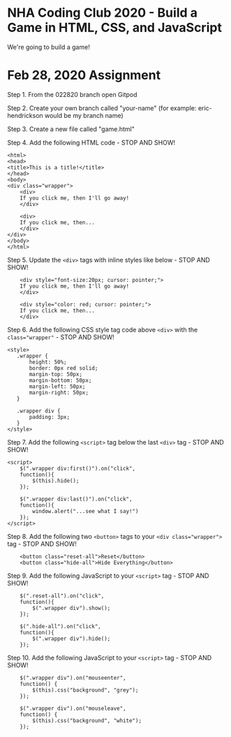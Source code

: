 # NHA Coding Club 2020 - Build a Game in HTML, CSS, and JavaScript
We're going to build a game!

# Feb 28, 2020 Assignment
Step 1. From the 022820 branch open Gitpod

Step 2. Create your own branch called "your-name" (for example: eric-hendrickson would be my branch name)

Step 3. Create a new file called "game.html"

Step 4. Add the following HTML code - STOP AND SHOW!

```
<html>
<head>
<title>This is a title!</title>
</head>
<body>
<div class="wrapper">
    <div>
    If you click me, then I'll go away!
    </div>

    <div>
    If you click me, then... 
    </div>
</div>
</body>
</html>
```

Step 5. Update the ```<div>``` tags with inline styles like below - STOP AND SHOW!

```
    <div style="font-size:20px; cursor: pointer;">
    If you click me, then I'll go away!
    </div>

    <div style="color: red; cursor: pointer;">
    If you click me, then... 
    </div>
```

Step 6. Add the following CSS style tag code above ```<div>``` with the ```class="wrapper"``` - STOP AND SHOW!

```
<style>
   .wrapper {
       height: 50%;
       border: 0px red solid;
       margin-top: 50px;
       margin-bottom: 50px;       
       margin-left: 50px;
       margin-right: 50px;
   }
   
   .wrapper div {
       padding: 3px;
   }
</style>
```

Step 7. Add the following ```<script>``` tag below the last ```<div>``` tag - STOP AND SHOW!

```
<script>
    $(".wrapper div:first()").on("click", 
    function(){ 
        $(this).hide(); 
    });

    $(".wrapper div:last()").on("click", 
    function(){ 
        window.alert("...see what I say!")
    });
</script>
```

Step 8. Add the following two ```<button>``` tags to your ```<div class="wrapper">``` tag - STOP AND SHOW!

```
    <button class="reset-all">Reset</button>
    <button class="hide-all">Hide Everything</button>
```

Step 9. Add the following JavaScript to your ```<script>``` tag - STOP AND SHOW!

```
    $(".reset-all").on("click",
    function(){
        $(".wrapper div").show();
    });
    
    $(".hide-all").on("click",
    function(){
        $(".wrapper div").hide();
    });
```

Step 10. Add the following JavaScript to your ```<script>``` tag - STOP AND SHOW!

```
    $(".wrapper div").on("mouseenter", 
    function() {
        $(this).css("background", "grey");
    });

    $(".wrapper div").on("mouseleave", 
    function() {
        $(this).css("background", "white");
    });
```